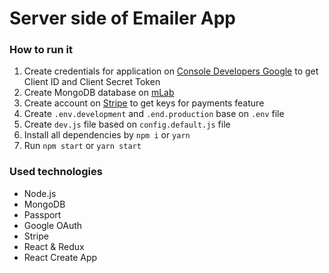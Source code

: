 # Server side of Emailer App 
### How to run it
1. Create credentials for application on [Console Developers Google](https://console.developers.google.com) to get Client ID and Client Secret Token
1. Create MongoDB database on [mLab](https://mlab.com/)
1. Create account on [Stripe](stripe.com) to get keys for payments feature
1. Create `.env.development` and `.end.production` base on `.env` file
1. Create `dev.js` file based on `config.default.js` file
1. Install all dependencies by `npm i` or `yarn`
1. Run `npm start` or `yarn start`

### Used technologies
* Node.js
* MongoDB
* Passport
* Google OAuth
* Stripe
* React & Redux
* React Create App

